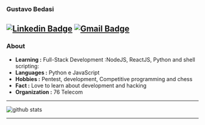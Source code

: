### Gustavo Bedasi 
  [![Linkedin Badge](https://img.shields.io/badge/-Gustavo_Bedasi-blue?style=flat-square&logo=Linkedin&logoColor=white&link=https://https://www.linkedin.com/in/gustavobedasi//)](https://www.linkedin.com/in/gustavobedasi/) [![Gmail Badge](https://img.shields.io/badge/-ggustavobedasi@gmail.com-c14438?style=flat-square&logo=Gmail&logoColor=white&link=mailto:ggustavobedasi@gmail.com)](mailto:ggustavobedasi@gmail.com)
---------------------------------------------------------------------------------------------------------------------------------------------------------------------------------
### About

-  **Learning :** Full-Stack Development :NodeJS, ReactJS, Python and shell scripting:	
-  **Languages :** Python e JavaScript
-  **Hobbies :** Pentest, development, Competitive programming and chess
-  **Fact :** Love to learn about development and hacking 
-  **Organization :** 76 Telecom

---------------------------------------------------------------------------------------------------------------------------------------------------------------------------------

![github stats](https://github-readme-stats.vercel.app/api?username=GusBedasi&show_icons=true)

---------------------------------------------------------------------------------------------------------------------------------------------------------------------------------
